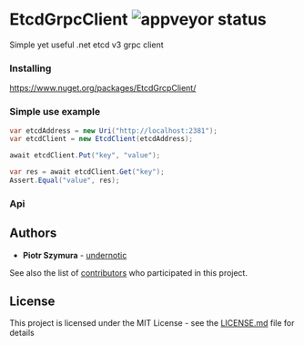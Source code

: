 # EtcdGrpcClient ![appveyor status](https://ci.appveyor.com/api/projects/status/github/undernotic/etcdgrpcclient)
Simple yet useful .net etcd v3 grpc client

### Installing
https://www.nuget.org/packages/EtcdGrcpClient/

### Simple use example
``` csharp
var etcdAddress = new Uri("http://localhost:2381");
var etcdClient = new EtcdClient(etcdAddress);

await etcdClient.Put("key", "value");

var res = await etcdClient.Get("key");
Assert.Equal("value", res);
```

### Api

## Authors

* **Piotr Szymura** - [undernotic](https://github.com/undernotic)

See also the list of [contributors](https://github.com/undernotic/etcdgrpcclient/contributors) who participated in this project.

## License

This project is licensed under the MIT License - see the [LICENSE.md](LICENSE) file for details
